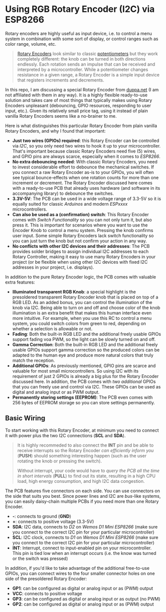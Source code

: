 # Using RGB Rotary Encoder (I2C) via ESP8266

Rotary encoders are highly useful as input device, i.e. to control a menu system in combination with some sort of display, or control ranges such as color range, volume, etc.

> [Rotary Encoders](https://en.wikipedia.org/wiki/Rotary_switch) look similar to classic [potentiometers](https://en.wikipedia.org/wiki/Potentiometer) but they work completely different: the knob can be turned in both directions endlessly. Each rotation sends an impulse that can be received and interpreted by a microcontroller. While a potentiometer changes resistance in a given range, a Rotary Encoder is a simple input device that registers increments and decrements.

In this repo, I am discussing a special Rotary Encoder from [duppa.net](https://www.duppa.net/shop/i2cencoder-v2-1-with-soldered-accessory/) (I am not affiliated with them in any way). It is a highly flexible ready-to-use solution and takes care of most things that typically makes using Rotary Encoders unpleasant (debouncing, GPIO resources, responding to user input, etc.). Given its relatively small price tag, using it instead of plain vanilla Rotary Encoders seems like a no-brainer to me.

Here is what distinguishes this particular Rotary Encoder from plain vanilla Rotary Encoders, and why I found that important:

* **Just two wires (GPIOs) required**: this Rotary Encoder can be controlled via *I2C*, so you only need two wires to hook it up to your microcontroller. That's important because classic Rotary Encoders need five (5) wires, and GPIO pins are always scarce, especially when it comes to *ESP8266*.
* **No extra debouncing needed**: With classic Rotary Encoders, you need to invest considerable effort to debounce the mechanical switches. If you connect a raw Rotary Encoder as-is to your GPIOs, you will often see typical bounce-effects when one rotation counts for more than one increment or decrement. The Rotary Encoder discussed here comes with a ready-to-use PCB that already uses hardware (and software in its accompanying library) to debounce the switches.
* **3.3V-5V**: The PCB can be used in a wide voltage range of 3.3-5V so it is equally suited for classic *Arduinos* and modern *ESPxxxx* microcontrollers.
* **Can also be used as a (confirmation) switch**: This Rotary Encoder comes with *Switch Functionality* so you can not only turn it, but also press it. This is important for scenarios where you want to use the Encoder Knob to control a menu system. Pressing the knob confirms user input. Some simple Rotary Encoders lack switch functionality so you can just turn the knob but not confirm your action in any way.
* **No conflicts with other I2C devices and their addresses**: The PCB provides solder bridges to assign individual I2C addresses to each Rotary Controller, making it easy to use many Rotary Encoders in your project (or be flexible when using other I2C devices with fixed I2C addresses in your project, i.e. displays).

In addition to the pure Rotary Encoder logic, the PCB comes with valuable extra features:

* **Illuminated transparent RGB Knob**: a special highlight is the presoldered transparent Rotary Encoder knob that is placed on top of a RGB LED. As an added bonus, you can control the illumination of the knob via I2C. Being able to turn on and off and choose color of the knob illumination is an extra benefit that makes this human interface even more intuitive. For example, when you use this RC to control a menu system, you could switch colors from green to red, depending on whether a selection is allowable or not.
* **Fading**: Both the built-in RGB LED and the additional freely usable GPIOs support fading voa PWM, so the light can be slowly turned on and off.
* **Gamma Correction**: Both the built-in RGB LED and the additional freely usable GPIOs support gamma correction so the produced colors can be adapted to the human eye and produce more natural colors that truly match the reception.
* **Additional GPIOs**: As previously mentioned, GPIO pins are scarce and valuable for most small microcontrollers. So using I2C with its requirement of just 2 GPIOs is already a big plus for the Rotary Encoder discussed here. In addition, the PCB comes with *two additional* GPIOs that you can freely use and control via I2C. These GPIOs can be used as digital and analog input or as PWM output.
* **Permanently storing settings (EEPROM)**: The PCB even comes with 256 bytes of EEPROM storage so you can store settings permanently.

## Basic Wiring

To start working with this Rotary Encoder, at minimum you need to connect it with power plus the two I2C connections (**SCL** and **SDA**). 

> It is highly recommeded to also connect the **INT** pin and be able to receive interrupts so the Rotary Encoder *can efficiently inform you* (**PUSH**) should something interesting happen (such as the user rotating the knob or pressing the switch).
>
> Without interrupt, your code would have to *query the PCB all the time in short intervals* (**PULL**) to find out its state, resulting in a high CPU load, high energy consumption, and high I2C data congestion.

The PCB features five connectors on each side. You can use connectors on the side that suits you best. Since power lines and I2C are *bus*-like systems, you can easily daisy-chain multiple PCBs if you need more than one Rotary Encoder. 

* **-**: connects to ground (**GND**)
* **+**: connects to positive voltage (3.3-5V)
* **SDA**: I2C data, connects to *D2* on *Wemos D1 Mini ESP8266* (make sure you connect to the correct I2C pin for your particular microcontroller)
* **SCL**: I2C clock, connects to *D1* on *Wemos D1 Mini ESP8266* (make sure you connect to the correct I2C pin for your particular microcontroller)
* **INT**: Interrupt, connect to input-enabled pin on your microcontroller. This pin is tied low when an interrupt occurs (i.e. the know was turned or the switch was pressed)

In addition, if you'd like to take advantage of the additional free-to-use GPIOs, you can connect wires to the four smaller connector holes on one side of the presoldered Rotary Encoder:

* **GP1**: can be configured as digital or analog input or as (PWM) output
* **VCC**: connects to positive voltage
* **GP3**: can be configured as digital or analog input or as output (no PWM)
* **GP2**: can be configured as digital or analog input or as (PWM) output

